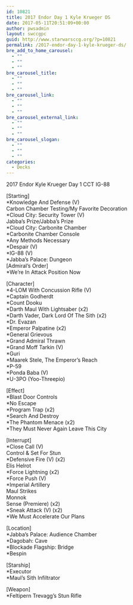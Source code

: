 ```yaml
---
id: 10821
title: 2017 Endor Day 1 Kyle Krueger DS
date: 2017-05-11T20:51:09+00:00
author: pwsadmin
layout: swccgpc
guid: http://www.starwarsccg.org/?p=10821
permalink: /2017-endor-day-1-kyle-krueger-ds/
bre_add_to_home_carousel:
  - ""
  - ""
  - ""
bre_carousel_title:
  - ""
  - ""
  - ""
bre_carousel_link:
  - ""
  - ""
  - ""
bre_carousel_external_link:
  - ""
  - ""
  - ""
bre_carousel_slogan:
  - ""
  - ""
  - ""
categories:
  - Decks
---
```

2017 Endor Kyle Krueger Day 1 CCT IG-88

[Starting]  
*Knowledge And Defense (V)  
Carbon Chamber Testing/My Favorite Decoration  
*Cloud City: Security Tower (V)  
Jabba’s Prize/Jabba’s Prize  
*Cloud City: Carbonite Chamber  
*Carbonite Chamber Console  
*Any Methods Necessary  
*Despair (V)  
*IG-88 (V)  
*Jabba’s Palace: Dungeon  
[Admiral’s Order]  
*We’re In Attack Position Now

[Character]  
*4-LOM With Concussion Rifle (V)  
*Captain Godherdt  
*Count Dooku  
*Darth Maul With Lightsaber (x2)  
*Darth Vader, Dark Lord Of The Sith (x2)  
*Dr. Evazan  
*Emperor Palpatine (x2)  
*General Grievous  
*Grand Admiral Thrawn  
*Grand Moff Tarkin (V)  
*Guri  
*Maarek Stele, The Emperor’s Reach  
*P-59  
*Ponda Baba (V)  
*U-3PO (Yoo-Threepio)

[Effect]  
*Blast Door Controls  
*No Escape  
*Program Trap (x2)  
*Search And Destroy  
*The Phantom Menace (x2)  
*They Must Never Again Leave This City

[Interrupt]  
*Close Call (V)  
Control & Set For Stun  
*Defensive Fire (V) (x2)  
Elis Helrot  
*Force Lightning (x2)  
*Force Push (V)  
*Imperial Artillery  
Maul Strikes  
Monnok  
Sense (Premiere) (x2)  
*Sneak Attack (V) (x2)  
*We Must Accelerate Our Plans

[Location]  
*Jabba’s Palace: Audience Chamber  
*Dagobah: Cave  
*Blockade Flagship: Bridge  
*Bespin

[Starship]  
*Executor  
*Maul’s Sith Infiltrator

[Weapon]  
*Feltipern Trevagg’s Stun Rifle